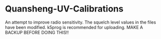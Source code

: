 # Quansheng-UV-Calibrations
An attempt to improve radio sensitivity.
The squelch level values in the files have been modified.
k5prog is recommended for uploading.
MAKE A BACKUP BEFORE DOING THIS!!
